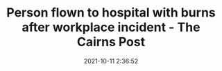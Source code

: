 ---
"title": "Person flown to hospital with burns after workplace incident - The Cairns Post"
"date": "2021-10-11 2:36:52"
"feed_name": "GOOGLENEWSCONSTRUCTION"
"feed_website": "https://news.google.com/search?q=construction%2Bincident&hl=en-US&gl=US&ceid=US:en"
"feed_rss": "https://news.google.com/rss/search?q=construction%2Bincident&hl=en-US&gl=US&ceid=US:en"
"link": "https://www.cairnspost.com.au/truecrimeaustralia/police-courts-cairns/today-in-cairns-whats-happening-in-far-north-queensland-from-october-1117/news-story/d592d534ca1cbda7c98533dcb6ed9f42"
"source": "{'href': 'https://www.cairnspost.com.au', 'title': 'The Cairns Post'}"
"file": "_posts/2021-1-1-f98ed0c4118d187653e56c7649e29f11baf75cad.md"
"accident": "1"
"drilling": "0"
"dead": "0"
"injured": "1"
"arrested": "0"
"place": "unknown place"
"where": "unknown site"
"causes": "burns"
"place_uri": "unknown place"
---